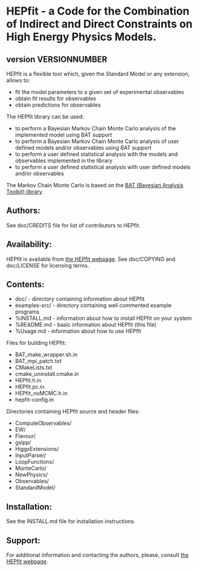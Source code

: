 HEPfit - a Code for the Combination of Indirect and Direct Constraints on High Energy Physics Models.
===================================================================

version VERSIONNUMBER
-----------

HEPfit is a flexible tool which, given the Standard Model or any extension,
allows to:

  - fit the model parameters to a given set of experimental observables
  - obtain fit results for observables
  - obtain predictions for observables

The HEPfit library can be used:

  - to perform a Bayesian Markov Chain Monte Carlo analysis of the implemented model using BAT support
  - to perform a Bayesian Markov Chain Monte Carlo analysis of user defined models and/or observables using BAT support
  - to perform a user defined statistical analysis with the models and observables implemented in the library
  - to perform a user defined statistical analysis with user defined models and/or observables

The Markov Chain Monte Carlo is based on the [BAT (Bayesian Analysis Toolkit) library](https://www.mppmu.mpg.de/bat/).

Authors:
--------
See doc/CREDITS file for list of contributors to HEPfit.

Availability:
-------------
HEPfit is available from [the HEPfit webpage](http://hepfit.roma1.infn.it/).
See doc/COPYING and doc/LICENSE for licensing terms.

Contents:
---------
  * doc/          - directory containing information about HEPfit
  * examples-src/ - directory containing well commented example programs
  * %INSTALL.md    - information about how to install HEPfit on your system
  * %README.md     - basic information about HEPfit (this file)
  * %Usage.md      - information about how to use HEPfit

Files for building HEPfit:  

  * BAT_make_wrapper.sh.in
  * BAT_mpi_patch.txt
  * CMakeLists.txt
  * cmake_uninstall.cmake.in
  * HEPfit.h.in
  * HEPfit.pc.in
  * HEPfit_noMCMC.h.in
  * hepfit-config.in
  
Directories containing HEPfit source and header files:  

  * ComputeObservables/
  * EW/
  * Flavour/
  * gslpp/
  * HiggsExtensions/
  * InputParser/
  * LoopFunctions/
  * MonteCarlo/
  * NewPhysics/
  * Observables/
  * StandardModel/

Installation:
-------------
See the INSTALL.md file for installation instructions.

Support:
--------
For additional information and contacting the authors, please, consult
[the HEPfit webpage](http://hepfit.roma1.infn.it/).

